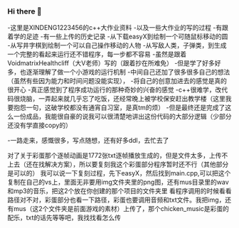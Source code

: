 ### Hi there 👋

<!--
**XINDENG123456/XINDENG123456** is a ✨ _special_ ✨ repository because its `README.md` (this file) appears on your GitHub profile.

Here are some ideas to get you started:

- 🔭 I’m currently working on ...
- 🌱 I’m currently learning ...
- 👯 I’m looking to collaborate on ...
- 🤔 I’m looking for help with ...
- 💬 Ask me about ...
- 📫 How to reach me: ...
- 😄 Pronouns: ...
- ⚡ Fun fact: ...
-->
-这里是XINDENG1223456的c++大作业资料
-以及一些大作业的写的过程
-有跟着学的足迹
-有一些上传的历史记录
-从下载easyX到绘制一个可随鼠标移动的圆
-从写井字棋到绘制一个可以自己操作移动的人物
-从写敌人类，子弹类，到生成一个完整的看起来运行还不错程序，每一步都不容易
-虽然是跟着VoidmatrixHealthcliff（大V老师）写的（跟着抄在所难免）
-但是学了好多好多，也逐渐理解了做一个小游戏的运行机制
-中间自己还加了很多很多自己的想法（虽然有些因为能力和时间问题没能实现），
-将自己的创意加进去的感觉是真的很开心
-真正感觉到了程序成功运行的那种奇妙的兴奋的感觉
-c++很难学，改代码很烧脑，一弄起来就几乎忘了吃饭，还经常晚上被学校保安赶出教学楼（这里我要抱怨一句，这破学校都没有通宵自习室，是真tm的烦）
-但是最终还是完成了这么一份成品，我能很自豪的说我可以很清楚地讲出这份代码的大部分逻辑（少部分还没有学直接copy的）

-一路走来，感慨很多，写点随想，还有好多ddl，去忙去了

对了关于彩蛋那个逐帧动画是1772张txt逐帧播放生成的，但是文件太多，上传不上去（还在找解决方案），所以要复刻我这个彩蛋部分程序暂时还不行（其他部分是可以的）
我可以说一下复刻过程，先下easyX，然后找到main.cpp,可以把这个复制在自己的vs上，里面无非要用img文件夹里的png图，还有mus目录里的wav和mp3的音乐，把这2个放在你创建的那个项目的文件夹里
看程序调用的时候看看路径对不对，彩蛋部分也看一下路径，彩蛋也要调用音频和txt文件。我把img，还有mus（这2个文件夹是前面游戏的素材）上传了，那个chicken_music是彩蛋的配乐，txt的话先等等吧，我找找看怎么传

